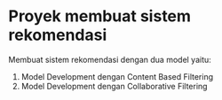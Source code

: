# Proyek membuat sistem rekomendasi
Membuat sistem rekomendasi dengan dua model yaitu:
1. Model Development dengan Content Based Filtering
2. Model Development dengan Collaborative Filtering
